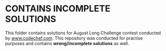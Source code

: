 # CONTAINS INCOMPLETE SOLUTIONS

This folder contains solutions for August Long Challenge contest conducted by www.codechef.com. This repository was conducted for practise purposes and contains **wrong/incomplete solutions** as well.
